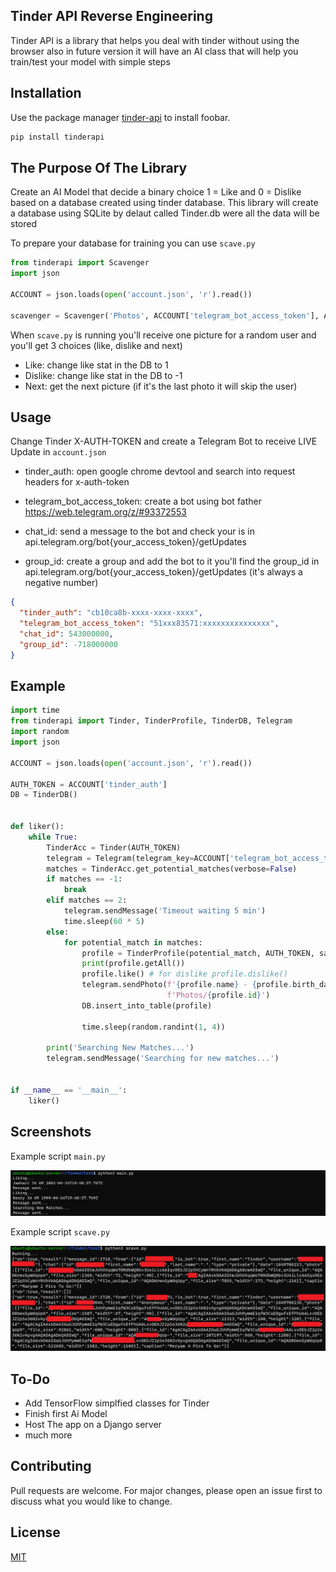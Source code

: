 ## Tinder API Reverse Engineering

Tinder API is a library that helps you deal with tinder without using the browser also in future version it will have an AI class that will help you train/test your model with simple steps

## Installation

Use the package manager [tinder-api](https://pypi.org/project/tinderapi/) to install foobar.

```bash
pip install tinderapi
```

## The Purpose Of The Library

Create an AI Model that decide a binary choice 1 = Like and 0 = Dislike based on a database created using tinder database. This library will create a database using SQLite by delaut called Tinder.db were all the data will be stored

To prepare your database for training you can use ```scave.py``` 

```python
from tinderapi import Scavenger
import json

ACCOUNT = json.loads(open('account.json', 'r').read())

scavenger = Scavenger('Photos', ACCOUNT['telegram_bot_access_token'], ACCOUNT['chat_id'])
```

When ```scave.py``` is running you'll receive one picture for a random user and you'll get 3 choices (like, dislike and next)

- Like: change like stat in the DB to 1
- Dislike: change like stat in the DB to -1
- Next: get the next picture (if it's the last photo it will skip the user)



## Usage

Change Tinder X-AUTH-TOKEN and create a Telegram Bot to receive LIVE Update in ```account.json```

- tinder_auth: open google chrome devtool and search into request headers for x-auth-token

- telegram_bot_access_token: create a bot using bot father https://web.telegram.org/z/#93372553

- chat_id: send a message to the bot and check your is in api.telegram.org/bot{your_access_token}/getUpdates 

- group_id: create a group and add the bot to it you'll find the group_id in api.telegram.org/bot{your_access_token}/getUpdates (it's always a negative number)

```json 
{
  "tinder_auth": "cb10ca8b-xxxx-xxxx-xxxx",
  "telegram_bot_access_token": "51xxx83571:xxxxxxxxxxxxxxx",
  "chat_id": 543000000,
  "group_id": -718000000
}
```

## Example

```python
import time
from tinderapi import Tinder, TinderProfile, TinderDB, Telegram
import random
import json

ACCOUNT = json.loads(open('account.json', 'r').read())

AUTH_TOKEN = ACCOUNT['tinder_auth']
DB = TinderDB()


def liker():
    while True:
        TinderAcc = Tinder(AUTH_TOKEN)
        telegram = Telegram(telegram_key=ACCOUNT['telegram_bot_access_token'], chat_id=ACCOUNT['group_id'])
        matches = TinderAcc.get_potential_matches(verbose=False)
        if matches == -1:
            break
        elif matches == 2:
            telegram.sendMessage('Timeout waiting 5 min')
            time.sleep(60 * 5)
        else:
            for potential_match in matches:
                profile = TinderProfile(potential_match, AUTH_TOKEN, save_pics=True)
                print(profile.getAll())
                profile.like() # for dislike profile.dislike()
                telegram.sendPhoto(f'{profile.name} - {profile.birth_date.split("-")[0]} - {profile.distance_km} KM',
                                   f'Photos/{profile.id}')
                DB.insert_into_table(profile)

                time.sleep(random.randint(1, 4))

        print('Searching New Matches...')
        telegram.sendMessage('Searching for new matches...')


if __name__ == '__main__':
    liker()


```

## Screenshots

Example script ```main.py```

![main.py](screenshots/main.png)

Example script ```scave.py```

![scave.py](screenshots/scave.png)

## To-Do

 - Add TensorFlow simplfied classes for Tinder
 - Finish first Ai Model
 - Host The app on a Django server
 - much more

## Contributing
Pull requests are welcome. For major changes, please open an issue first to discuss what you would like to change.

## License
[MIT](https://choosealicense.com/licenses/mit/)
